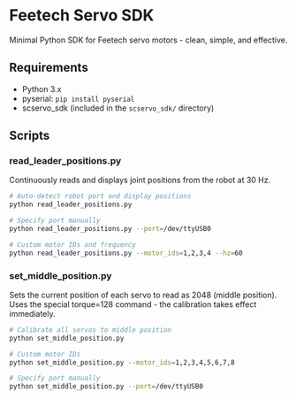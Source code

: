 # Feetech Servo SDK

Minimal Python SDK for Feetech servo motors - clean, simple, and effective.

## Requirements

- Python 3.x
- pyserial: `pip install pyserial`
- scservo_sdk (included in the `scservo_sdk/` directory)

## Scripts

### read_leader_positions.py
Continuously reads and displays joint positions from the robot at 30 Hz.

```bash
# Auto-detect robot port and display positions
python read_leader_positions.py

# Specify port manually
python read_leader_positions.py --port=/dev/ttyUSB0

# Custom motor IDs and frequency
python read_leader_positions.py --motor_ids=1,2,3,4 --hz=60
```

### set_middle_position.py
Sets the current position of each servo to read as 2048 (middle position). Uses the special torque=128 command - the calibration takes effect immediately.

```bash
# Calibrate all servos to middle position
python set_middle_position.py

# Custom motor IDs
python set_middle_position.py --motor_ids=1,2,3,4,5,6,7,8

# Specify port manually
python set_middle_position.py --port=/dev/ttyUSB0
```
